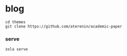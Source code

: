 # blog

```
cd themes
git clone https://github.com/aterenin/academic-paper
```

### serve

```
zola serve
```
